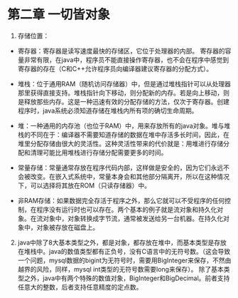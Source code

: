 # 第二章 一切皆对象

1. 存储位置：

  - 寄存器：寄存器是读写速度最快的存储区，它位于处理器的内部。 寄存器的容量非常有限，在java中，程序员不能直接操作寄存器，也不会在程序中感觉到寄存器的存在（C和C++允许程序员向编译器建议寄存器的分配方式）。

  - 堆栈：位于通用RAM（随机访问存储器）中，但是通过堆栈指针可以从处理器那里获得直接支持。堆栈指针向下移动，则分配新的内存。若是向上移动，则是释放那些内存。这是一种迅速有效的分配存储的方法，仅次于寄存器。创建程序时，java系统必须知道存储在堆栈内所有项的确切生命周期。
  
  - 堆：一种通用的内存池（也位于RAM）中，用来存放所有的java对象。堆与堆栈的不同在于：编译器不需要知道存储的数据在堆中存活多长时间，因此，在堆里分配存储由很大的灵活性。这种灵活性带来的代价就是：用堆进行存储分配和清理可能比用堆栈进行存储分配需要更多的时间。

  - 常量存储：常量通常存放在程序代码内部，这样做是安全的，因为它们永远不会被改变。在嵌入式系统中，常量本身会和其他部分隔离开，所以在这种情况下，可以选择将其放在ROM（只读存储器）中。

  - 非RAM存储：如果数据完全存活于程序之外，那么它就可以不受程序的任何控制，在程序没有运行时也可以存在。两个基本的例子就是流对象和持久化对象。在流对象中，对象转换成字节流，通常被发送给另一台机器。在持久化对象中，对象被存放在磁盘上。

2. java中除了8大基本类型之外，都是对象，都存放在堆中，而基本类型是存放在堆栈中。java的数值类型都有正负号，没有C语言中的无符号数。（这会导致一个问题，mysql数据的bigint为无符号时，需要用BigInteger来保存，不然由越界的风险，同样，mysql int类型的无符号数需要long来保存）。
  除了基本类型之外，java中有两个特殊的数值对象，BigInteger和BigDecimal。前者支持任意大的整数，后者支持任意精度的定点数。
